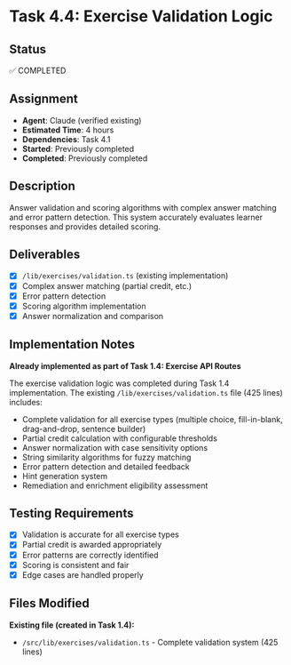 # Task 4.4: Exercise Validation Logic

## Status

✅ COMPLETED

## Assignment

- **Agent**: Claude (verified existing)
- **Estimated Time**: 4 hours
- **Dependencies**: Task 4.1
- **Started**: Previously completed
- **Completed**: Previously completed

## Description

Answer validation and scoring algorithms with complex answer matching and error pattern detection. This system accurately evaluates learner responses and provides detailed scoring.

## Deliverables

- [x] `/lib/exercises/validation.ts` (existing implementation)
- [x] Complex answer matching (partial credit, etc.)
- [x] Error pattern detection
- [x] Scoring algorithm implementation
- [x] Answer normalization and comparison

## Implementation Notes

**Already implemented as part of Task 1.4: Exercise API Routes**

The exercise validation logic was completed during Task 1.4 implementation. The existing `/lib/exercises/validation.ts` file (425 lines) includes:

- Complete validation for all exercise types (multiple choice, fill-in-blank, drag-and-drop, sentence builder)
- Partial credit calculation with configurable thresholds
- Answer normalization with case sensitivity options
- String similarity algorithms for fuzzy matching
- Error pattern detection and detailed feedback
- Hint generation system
- Remediation and enrichment eligibility assessment

## Testing Requirements

- [x] Validation is accurate for all exercise types
- [x] Partial credit is awarded appropriately
- [x] Error patterns are correctly identified
- [x] Scoring is consistent and fair
- [x] Edge cases are handled properly

## Files Modified

**Existing file (created in Task 1.4):**
- `/src/lib/exercises/validation.ts` - Complete validation system (425 lines)
